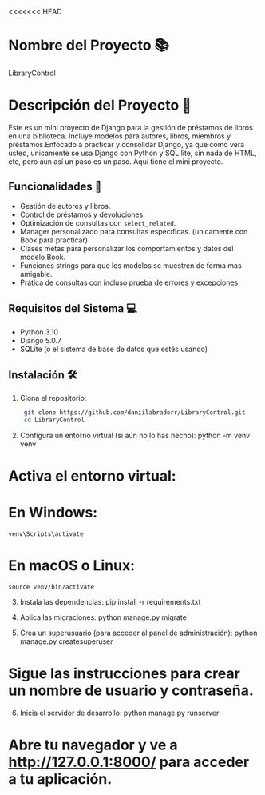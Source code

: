 <<<<<<< HEAD
# Nombre del Proyecto 📚
LibraryControl
# Descripción del Proyecto 🚀
Este es un mini proyecto de Django para la gestión de préstamos de libros en una biblioteca. Incluye modelos para autores, libros, miembros y préstamos.Enfocado a practicar y consolidar Django, ya que como vera usted, unicamente se usa Django con Python y SQL lite, sin nada de HTML, etc, pero aun así un paso es un paso. Aquí tiene el mini proyecto.

## Funcionalidades 🌟

- Gestión de autores y libros.
- Control de préstamos y devoluciones.
- Optimización de consultas con `select_related`.
- Manager personalizado para consultas específicas.
    (unicamente con Book para practicar)
- Clases metas para personalizar los comportamientos y datos del modelo Book.
- Funciones strings para que los modelos se muestren de forma mas amigable.
- Prática de consultas con incluso prueba de errores y excepciones.

## Requisitos del Sistema 💻

- Python 3.10
- Django 5.0.7
- SQLite (o el sistema de base de datos que estés usando)

## Instalación 🛠️

1. Clona el repositorio:
   ```bash
    git clone https://github.com/daniilabradorr/LibraryControl.git
    cd LibraryControl

2. Configura un entorno virtual (si aún no lo has hecho):
    python -m venv venv
# Activa el entorno virtual:
# En Windows:
    venv\Scripts\activate
# En macOS o Linux:
    source venv/bin/activate

3. Instala las dependencias:
    pip install -r requirements.txt

4. Aplica las migraciones:
    python manage.py migrate

5. Crea un superusuario (para acceder al panel de administración):
    python manage.py createsuperuser
# Sigue las instrucciones para crear un nombre de usuario y contraseña.

6. Inicia el servidor de desarrollo:
    python manage.py runserver
# Abre tu navegador y ve a http://127.0.0.1:8000/ para acceder a tu aplicación.

